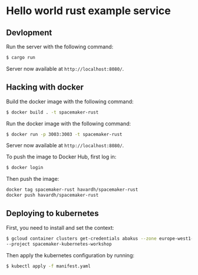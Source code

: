 # Hello world rust example service

## Devlopment

Run the server with the following command:

```bash
$ cargo run
```

Server now available at `http://localhost:8080/`.

## Hacking with docker

Build the docker image with the following command:

```bash
$ docker build . -t spacemaker-rust
```

Run the docker image with the following command:

```bash
$ docker run -p 3003:3003 -t spacemaker-rust
```

Server now available at `http://localhost:8080/`.

To push the image to Docker Hub, first log in:

```bash
$ docker login
```

Then push the image:

```bash
docker tag spacemaker-rust havardh/spacemaker-rust
docker push havardh/spacemaker-rust
```

## Deploying to kubernetes

First, you need to install and set the context:

```bash
$ gcloud container clusters get-credentials abakus --zone europe-west1-b \
--project spacemaker-kubernetes-workshop
```

Then apply the kubernetes configuration by running:

```bash
$ kubectl apply -f manifest.yaml
```
